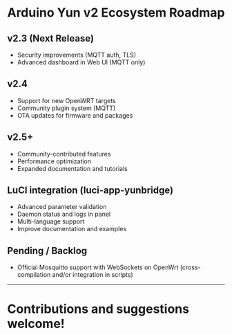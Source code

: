 
# Arduino Yun v2 Ecosystem Roadmap

## v2.3 (Next Release)
- Security improvements (MQTT auth, TLS)
- Advanced dashboard in Web UI (MQTT only)

## v2.4
- Support for new OpenWRT targets
- Community plugin system (MQTT)
- OTA updates for firmware and packages

## v2.5+
- Community-contributed features
- Performance optimization
- Expanded documentation and tutorials

## LuCI integration (luci-app-yunbridge)
- Advanced parameter validation
- Daemon status and logs in panel
- Multi-language support
- Improve documentation and examples

## Pending / Backlog
- Official Mosquitto support with WebSockets on OpenWrt (cross-compilation and/or integration in scripts)

---

# Contributions and suggestions welcome!
